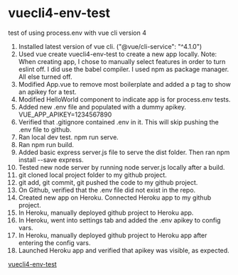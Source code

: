# vuecli4-env-test
test of using process.env with vue cli version 4 

1. Installed latest version of vue cli.  ("@vue/cli-service": "^4.1.0")
2. Used vue create vuecli4-env-test to create a new app locally. 
    Note:
        When creating app, I chose to manually select features in order to turn eslint off. 
        I did use the babel compiler. I used npm as package manager. All else turned off.  
3. Modified App.vue to remove most boilerplate and added a p tag to show an apikey for a test. 
4. Modified HelloWorld component to indicate app is for process.env tests. 
5. Added new .env file and populated with a dummy apikey. 
    VUE_APP_APIKEY=1234567890
6. Verified that .gitignore contained .env in it. This will skip pushing the .env file to github. 
7. Ran local dev test. npm run serve.
8. Ran npm run build.
8. Added basic express server.js file to serve the dist folder. 
    Then ran npm install --save express.
9. Tested new node server by running node server.js locally after a build. 
10. git cloned local project folder to my github project. 
11. git add, git commit, git pushed the code to my github project.
12. On Github, verified that the .env file did not exist in the repo. 
13. Created new app on Heroku. Connected Heroku app to my github project. 
14. In Heroku, manually deployed github project to Heroku app.
15. In Heroku, went into settings tab and added the .env apikey to config vars. 
16. In Heroku, manually deployed github project to Heroku app after entering the config vars. 
17. Launched Heroku app and verified that apikey was visible, as expected. 

<a href="https://vuecli4-env-test.herokuapp.com">vuecli4-env-test</a>


